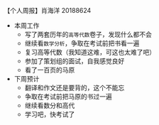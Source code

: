 【个人周报】肖海洋 20188624

- 本周工作
  - 写了两套历年的```高等代数```卷子，发现什么都不会
  - 继续看```数学分析```，争取在考试前把书看一遍
  - 复习高等代数（我知道这难，可这也太难了吧）
  - 参加了策划组的面试，自我感觉良好
  - 看了一百页的马原
- 下周预计
  - 翻译和作文还是要背的，这个不能忘
  - 争取在考试前把马原的书过一遍
  - 继续看数分和高代
  - 学习吧，快考试了
  
